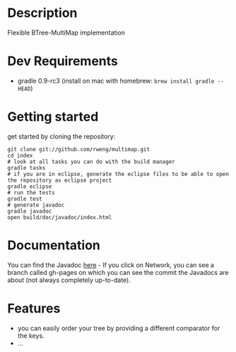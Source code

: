 # Description

Flexible BTree-MultiMap implementation 

# Dev Requirements

- gradle 0.9-rc3 (install on mac with homebrew: `brew install gradle --HEAD`)

# Getting started

get started by cloning the repository:


    git clone git://github.com/rweng/multimap.git
    cd index
    # look at all tasks you can do with the build manager
    gradle tasks
    # if you are in eclipse, generate the eclipse files to be able to open the repository as eclipse project
    gradle eclipse
    # run the tests
    gradle test
    # generate javadoc
    gradle javadoc
    open build/doc/javadoc/index.html

# Documentation

You can find the Javadoc [here](http://rweng.github.com/multimap/doc/) - If you click on Network, you can see a branch called gh-pages on which you can see the commit the Javadocs are about (not always completely up-to-date).

# Features

- you can easily order your tree by providing a different comparator for the keys.
- ...
